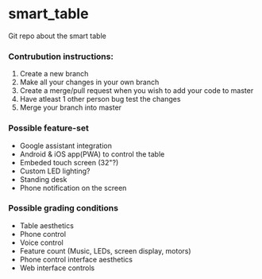 # smart_table
Git repo about the smart table

### Contrubution instructions:
1. Create a new branch
2. Make all your changes in your own branch
3. Create a merge/pull request when you wish to add your code to master
4. Have atleast 1 other person bug test the changes
5. Merge your branch into master

### Possible feature-set
* Google assistant integration
* Android & iOS app(PWA) to control the table
* Embeded touch screen (32"?)
* Custom LED lighting?
* Standing desk
* Phone notification on the screen

### Possible grading conditions
* Table aesthetics
* Phone control
* Voice control
* Feature count (Music, LEDs, screen display, motors)
* Phone control interface aesthetics
* Web interface controls
